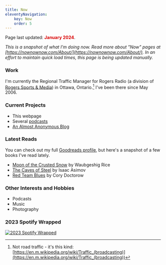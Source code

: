 ```yaml
---
title: Now
eleventyNavigation: 
    key: Now
    order: 5
---
```


<p class="now-page">Page last updated: <strong style="color:#d90202;"> January 2024</strong>.</p>


*This is a snapshot of what I'm doing now. Read more about "Now" pages at [https://nownownow.com/About/](https://nownownow.com/About/). In an effort to maintain quick load times, this page is being updated manually.*

### Work 
I'm currently the Regional Traffic Manager for Rogers Radio (a division of [Rogers Sports & Media](https://www.rogerssportsandmedia.com)) in Ottawa, Ontario.[^1] I've been there since May 2006. 

### Current Projects  

* This webpage 
* Several [podcasts](/podcasts/)
* [An Almost Anonymous Blog](https://lwgrs.bearblog.dev) 

### Latest Reads 

You can check out my full [Goodreads profile](https://www.goodreads.com/user/show/2474979-stephen-gower), but here's a snapshot of a few books I've read lately. 

* [Moon of the Crusted Snow](https://www.goodreads.com/book/show/39082248-moon-of-the-crusted-snow) by Waubgeshig Rice
* [The Caves of Steel](https://www.goodreads.com/book/show/11097712-the-caves-of-steel) by Isaac Asimov
* [Red Team Blues](https://www.goodreads.com/book/show/60784891-red-team-blues) by Cory Doctorow

### Other Interests and Hobbies 
* Podcasts
* Music 
* Photography 

### 2023 Spotify Wrapped

<span class="now-page">

[![2023 Spotify Wrapped](/images/2023wrapped_summary-share.jpeg "My 2023 Spotify Wrapped Graphic")](https://open.spotify.com/playlist/37i9dQZF1DX18jTM2l2fJY?si=e6158d98d7074ef9&nd=1&dlsi=2e7f9a553c584ab4)

</span>

[^1]: Not road traffic - it's this kind: [https://en.m.wikipedia.org/wiki/Traffic_(broadcasting)](https://en.m.wikipedia.org/wiki/Traffic_(broadcasting))

